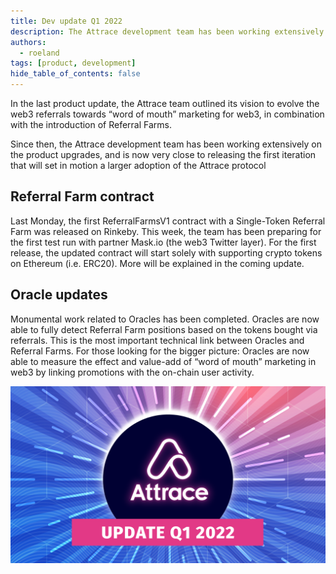 ```yaml
---
title: Dev update Q1 2022
description: The Attrace development team has been working extensively on the product upgrades, and is now very close to releasing the first iteration that will set in motion a larger adoption of the Attrace protocol
authors:
  - roeland
tags: [product, development]
hide_table_of_contents: false
---
```

In the last product update, the Attrace team outlined its vision to evolve the web3 referrals towards “word of mouth” marketing for web3, in combination with the introduction of Referral Farms.

Since then, the Attrace development team has been working extensively on the product upgrades, and is now very close to releasing the first iteration that will set in motion a larger adoption of the Attrace protocol

<!--truncate-->
## Referral Farm contract

Last Monday, the first ReferralFarmsV1 contract with a Single-Token Referral Farm was released on Rinkeby. This week, the team has been preparing for the first test run with partner Mask.io (the web3 Twitter layer). For the first release, the updated contract will start solely with supporting crypto tokens on Ethereum (i.e. ERC20). More will be explained in the coming update.

## Oracle updates

Monumental work related to Oracles has been completed. Oracles are now able to fully detect Referral Farm positions based on the tokens bought via referrals. This is the most important technical link between Oracles and Referral Farms. For those looking for the bigger picture: Oracles are now able to measure the effect and value-add of “word of mouth” marketing in web3 by linking promotions with the on-chain user activity.

![](img/update-q1.png)




